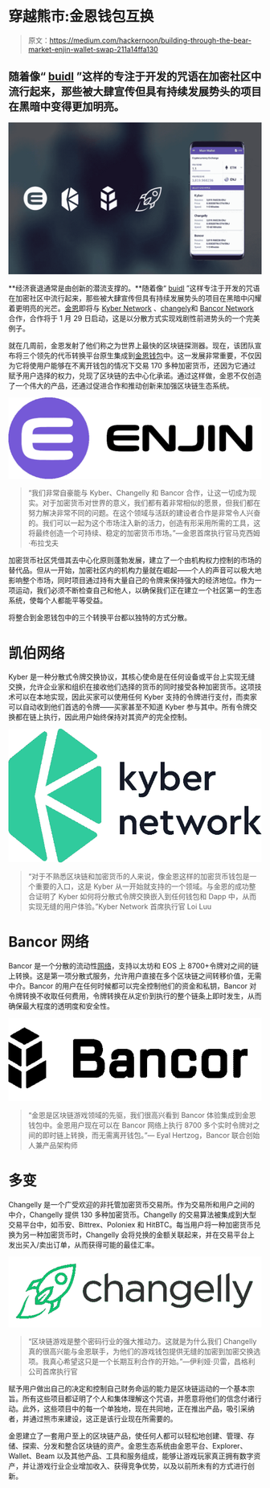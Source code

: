 # 穿越熊市:金恩钱包互换

> 原文：<https://medium.com/hackernoon/building-through-the-bear-market-enjin-wallet-swap-211a14ffa130>

## 随着像“ [buidl](https://www.coindesk.com/dont-hodl-buidl-blockchain-tech-will-add-value-2018) ”这样的专注于开发的咒语在加密社区中流行起来，那些被大肆宣传但具有持续发展势头的项目在黑暗中变得更加明亮。

![](img/f944fa615197a813a09c31736e576724.png)

**经济衰退通常是由创新的潜流支撑的。**随着像“ [buidl](https://www.coindesk.com/dont-hodl-buidl-blockchain-tech-will-add-value-2018) ”这样专注于开发的咒语在加密社区中流行起来，那些被大肆宣传但具有持续发展势头的项目在黑暗中闪耀着更明亮的光芒。[金恩](https://enj.li/wallet-swap-enjin)即将与 [Kyber Network](https://kyber.network/) 、[changely](https://changelly.com/)和 [Bancor Network](https://www.bancor.network) 合作，合作将于 1 月 29 日启动，这是以分散方式实现戏剧性前进势头的一个完美例子。

就在几周前，金恩发射了他们称之为世界上最快的区块链探测器。现在，该团队宣布将三个领先的代币转换平台原生集成到[金恩钱包](https://enj.li/enjin-swap-walle)中。这一发展非常重要，不仅因为它将使用户能够在不离开钱包的情况下交易 170 多种加密货币，还因为它通过赋予用户选择的权力，兑现了区块链的去中心化承诺。通过这样做，金恩不仅创造了一个伟大的产品，还通过促进合作和推动创新来加强区块链生态系统。

![](img/547306dbfb425258d46caafdcd015da8.png)

> “我们非常自豪能与 Kyber、Changelly 和 Bancor 合作，让这一切成为现实。对于加密货币对世界的意义，我们都有着非常相似的愿景，但我们都在努力解决非常不同的问题。在这个领域与活跃的建设者合作是非常令人兴奋的。我们可以一起为这个市场注入新的活力，创造有形采用所需的工具，这将最终创造一个可持续、稳定的加密货币市场。”—金恩首席执行官马克西姆·布拉戈夫

加密货币社区凭借其去中心化原则蓬勃发展，建立了一个由机构权力控制的市场的替代品。但从一开始，加密社区内的机构力量就在崛起——个人的声音可以极大地影响整个市场，同时项目通过持有大量自己的令牌来保持强大的经济地位。作为一项运动，我们必须不断检查自己和他人，以确保我们正在建立一个社区第一的生态系统，使每个人都能平等受益。

将整合到金恩钱包中的三个转换平台都以独特的方式分散。

# 凯伯网络

Kyber 是一种分散式令牌交换协议，其核心使命是在任何设备或平台上实现无缝交换，允许企业家和组织在接收他们选择的货币的同时接受各种加密货币。这项技术可以在本地实现，因此买家可以使用任何 Kyber 支持的令牌进行支付，而卖家可以自动收到他们首选的令牌——买家甚至不知道 Kyber 参与其中。所有令牌交换都在链上执行，因此用户始终保持对其资产的完全控制。

![](img/3bb072f5506c131a9669c22db8936136.png)

> “对于不熟悉区块链和加密货币的人来说，像金恩这样的加密货币钱包是一个重要的入口，这是 Kyber 从一开始就支持的一个领域。与金恩的成功整合证明了 Kyber 如何将分散式令牌交换嵌入到任何钱包和 Dapp 中，从而实现无缝的用户体验。”Kyber Network 首席执行官 Loi Luu

# Bancor 网络

Bancor 是一个分散的流动性[网络](https://hackernoon.com/tagged/network)，支持以太坊和 EOS 上 8700+令牌对之间的链上转换。这是第一项分散式服务，允许用户直接在多个区块链之间转移价值，无需中介。Bancor 的用户在任何时候都可以完全控制他们的资金和私钥，Bancor 对令牌转换不收取任何费用，令牌转换在从定价到执行的整个链条上即时发生，从而确保最大程度的透明度和安全性。

![](img/fda3f59855cef91f8b0300d6047f9c53.png)

> “金恩是区块链游戏领域的先驱，我们很高兴看到 Bancor 体验集成到金恩钱包中。金恩用户现在可以在 Bancor 网络上执行 8700 多个实时令牌对之间的即时链上转换，而无需离开钱包。”— Eyal Hertzog，Bancor 联合创始人兼产品架构师

# **多变**

Changelly 是一个广受欢迎的非托管加密货币交易所。作为交易所和用户之间的中介，Changelly 提供 130 多种加密货币。Changelly 的交易算法被集成到大型交易平台中，如币安、Bittrex、Poloniex 和 HitBTC。每当用户将一种加密货币兑换为另一种加密货币时，Changelly 会将兑换的金额关联起来，并在交易平台上发出买入/卖出订单，从而获得可能的最佳汇率。

![](img/cf26b6a2722d3d598a88cd0e3d9bacd1.png)

> “区块链游戏是整个密码行业的强大推动力。这就是为什么我们 Changelly 真的很高兴能与金恩联手，为他们的游戏钱包提供无缝的加密到加密交换选项。我真心希望这只是一个长期互利合作的开始。”—伊利娅·贝雷，昌格利公司首席执行官

赋予用户做出自己的决定和控制自己财务命运的能力是区块链运动的一个基本宗旨。所有这些项目都证明了个人和集体理解这个咒语，并愿意将他们的信念付诸行动。此外，这些项目中的每一个单独地，现在共同地，正在推出产品，吸引采纳者，并通过熊市来建设，这正是该行业现在所需要的。

金恩建立了一套用户至上的区块链产品，使任何人都可以轻松地创建、管理、存储、探索、分发和整合区块链的资产。金恩生态系统由金恩平台、Explorer、Wallet、Beam 以及其他产品、工具和服务组成，能够让游戏玩家真正拥有数字资产，并让游戏行业企业增加收入、获得竞争优势，以及以前所未有的方式进行创新。